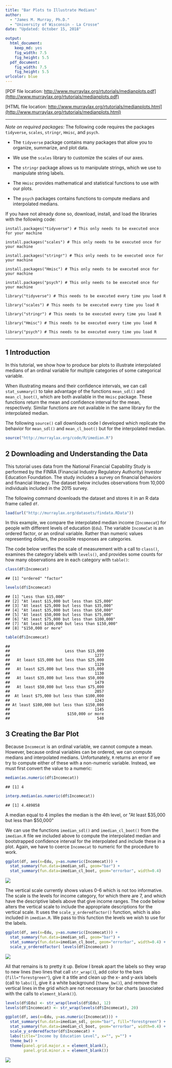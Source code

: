 ```yaml
---
title: "Bar Plots to Illustrate Medians"
author: 
  - "James M. Murray, Ph.D."
  - "University of Wisconsin - La Crosse"
date: "Updated: October 15, 2018"

output: 
  html_document:
    keep_md: yes
    fig_width: 7.5
    fig_height: 5.5
  pdf_document:
    fig_width: 7.5
    fig_height: 5.5
urlcolor: blue
---
```


[PDF file location: http://www.murraylax.org/rtutorials/medianplots.pdf](http://www.murraylax.org/rtutorials/medianplots.pdf)

[HTML file location: http://www.murraylax.org/rtutorials/medianplots.html](http://www.murraylax.org/rtutorials/medianplots.html)


* * * * 
*Note on required packages:*  The following code requires the packages `tidyverse`, `scales`, `stringr`, `Hmisc`, and `psych`.

* The `tidyverse` package contains many packages that allow you to organize, summarize, and plot data. 

* We use the `scales` library  to customize the scales of our axes. 

* The `stringr` package allows us to manipulate strings, which we use to manipulate string labels.

* The `Hmisc` provides mathematical and statistical functions to use with our plots. 

* The `psych` packages contains functions to compute medians and interpolated medians.

If you have not already done so, download, install, and load the libraries with the following code:

`install.packages("tidyverse") # This only needs to be executed once for your machine`  

`install.packages("scales") # This only needs to be executed once for your machine` 

`install.packages("stringr") # This only needs to be executed once for your machine` 

`install.packages("Hmisc") # This only needs to be executed once for your machine` 

`install.packages("psych") # This only needs to be executed once for your machine` 


`library("tidyverse") # This needs to be executed every time you load R`

`library("scales") # This needs to be executed every time you load R`

`library("stringr") # This needs to be executed every time you load R`

`library("Hmisc") # This needs to be executed every time you load R`

`library("psych") # This needs to be executed every time you load R`

* * * * 


## 1 Introduction ##

In this tutorial, we show how to produce bar plots to illustrate interpolated medians of an ordinal variable for multiple categories of some categorical variable.

When illustrating means and their confidence intervals, we can call `stat_summary()` to take advantage of the functions `mean_sdl()` and `mean_cl_boot()`, which are both available in the `Hmisc` package. These functions return the mean and confidence interval for the mean, respectively. Similar functions are not available in the same library for the interpolated median.

The following `source()` call downloads code I developed which replicate the behavior for `mean_sdl()` and `mean_cl_boot()` but for the interpolated median. 


```r
source("http://murraylax.org/code/R/imedian.R")
```

## 2 Downloading and Understanding the Data ##

This tutorial uses data from the National Financial Capability Study is performed by the FINRA (Financial Industry Regulatory Authority) Investor Education Foundation. The study includes a survey on financial behaviors and financial literacy. The dataset below includes observations from 10,000 individuals included in the 2015 survey.

The following command downloads the dataset and stores it in an R data frame called `df`.


```r
load(url("http://murraylax.org/datasets/findata.RData"))
```

In this example, we compare the interpolated median income (`Incomecat`) for people with different levels of education (`Edu`). The variable `IncomeCat` is an ordered factor, or an ordinal variable. Rather than numeric values representing dollars, the possible responses are categories. 

The code below verifies the scale of measurement with a call to `class()`, examines the category labels with `levels()`, and provides some counts for how many observations are in each category with `table()`:


```r
class(df$Incomecat)
```

```
## [1] "ordered" "factor"
```

```r
levels(df$Incomecat)
```

```
## [1] "Less than $15,000"                       
## [2] "At least $15,000 but less than $25,000"  
## [3] "At least $25,000 but less than $35,000"  
## [4] "At least $35,000 but less than $50,000"  
## [5] "At least $50,000 but less than $75,000"  
## [6] "At least $75,000 but less than $100,000" 
## [7] "At least $100,000 but less than $150,000"
## [8] "$150,000 or more"
```

```r
table(df$Incomecat)
```

```
## 
##                        Less than $15,000 
##                                     1277 
##   At least $15,000 but less than $25,000 
##                                     1129 
##   At least $25,000 but less than $35,000 
##                                     1130 
##   At least $35,000 but less than $50,000 
##                                     1479 
##   At least $50,000 but less than $75,000 
##                                     2057 
##  At least $75,000 but less than $100,000 
##                                     1243 
## At least $100,000 but less than $150,000 
##                                     1145 
##                         $150,000 or more 
##                                      540
```

## 3 Creating the Bar Plot ##

Because `Incomecat` is an ordinal variable, we cannot compute a mean. However, because ordinal variables can be ordered, we can compute medians and interpolated medians. Unfortunately, `R` returns an error if we try to compute either of these with a non-numeric variable. Instead, we must first convert the value to a numeric:


```r
median(as.numeric(df$Incomecat))
```

```
## [1] 4
```

```r
interp.median(as.numeric(df$Incomecat))
```

```
## [1] 4.489858
```

A median equal to 4 implies the median is the 4th level, or "At least \$35,000 but less than \$50,000"

We can use the functions `imedian_sdl()` and `imedian_cl_boot()` from the `imedian.R` file we included above to compute the interpolated median and bootstrapped confidence interval for the interpolated and include these in a plot. Again, we have to coerce `Incomecat` to numeric for the procedure to work.


```r
ggplot(df, aes(x=Edu, y=as.numeric(Incomecat))) +
  stat_summary(fun.data=imedian_sdl, geom="bar") +
  stat_summary(fun.data=imedian_cl_boot, geom="errorbar", width=0.4)
```

![](medianplots_files/figure-html/unnamed-chunk-6-1.png)<!-- -->

The vertical scale currently shows values 0-6 which is not too informative. The scale is the levels for income category, for which there are 7, and which have the descriptive labels above that give income ranges.  The code below alters the vertical scale to include the appropriate descriptions for the vertical scale. It uses the `scale_y_orderedfactor()` function, which is also included in `imedian.R`. We pass to this function the levels we wish to use for the labels.


```r
ggplot(df, aes(x=Edu, y=as.numeric(Incomecat))) +
  stat_summary(fun.data=imedian_sdl, geom="bar") +
  stat_summary(fun.data=imedian_cl_boot, geom="errorbar", width=0.4) +
  scale_y_orderedfactor( levels(df$Incomecat) )
```

![](medianplots_files/figure-html/unnamed-chunk-7-1.png)<!-- -->

All that remains is to pretty it up. Below I break apart the labels so they wrap to new lines (two lines that call `str_wrap()`), add color to the bars (`fill="forestgreen"`), give it a title and clean up the x- and y-axis labels (call to `labs()`), give it a white background (`theme_bw()`), and remove the vertical lines in the grid which are not necessary for bar charts (associated with the calls to `element_blank()`).


```r
levels(df$Edu) <- str_wrap(levels(df$Edu), 12)
levels(df$Incomecat) <- str_wrap(levels(df$Incomecat), 20)

ggplot(df, aes(x=Edu, y=as.numeric(Incomecat))) +
  stat_summary(fun.data=imedian_sdl, geom="bar", fill="forestgreen") +
  stat_summary(fun.data=imedian_cl_boot, geom="errorbar", width=0.4) +
  scale_y_orderedfactor(df$Incomecat) +
  labs(title="Income by Education Level", x="", y="") +
  theme_bw() +
  theme(panel.grid.major.x = element_blank(),
        panel.grid.minor.x = element_blank())
```

![](medianplots_files/figure-html/unnamed-chunk-8-1.png)<!-- -->
